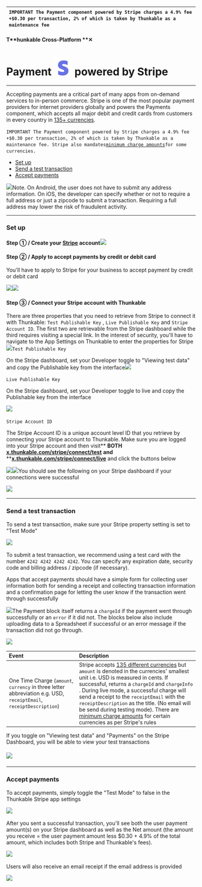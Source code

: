 | `IMPORTANT The Payment component powered by Stripe charges a 4.9% fee +$0.30 per transaction, 2% of which is taken by Thunkable as a maintenance fee` |
| :--- |


#### T**hunkable Cross-Platform **✕

# Payment ![](/assets/iOSviewIconStripe.png) powered by Stripe

---

Accepting payments are a critical part of many apps from on-demand services to in-person commerce. Stripe is one of the most popular payment providers for internet providers globally and powers the Payments component, which accepts all major debit and credit cards from customers in every country in [135+ currencies](https://stripe.com/docs/currencies).

`IMPORTANT The Payment component powered by Stripe charges a 4.9% fee +$0.30 per transaction, 2% of which is taken by Thunkable as a maintenance fee. Stripe also mandates`[`minimum charge amounts`](https://stripe.com/docs/currencies#charge-currencies)`for some currencies.`

* [Set up](#set-up)
* [Send a test transaction](#send-a-test-transaction)
* [Accept payments](#accept-payments)

![](/assets/payment-stripe-✕-fig-19.png)Note. On Android, the user does not have to submit any address information. On iOS, the developer can specify whether or not to require a full address or just a zipcode to submit a transaction. Requiring a full address may lower the risk of fraudulent activity.

---

### Set up

#### Step ① / Create your [Stripe](https://stripe.com/) account![](/assets/payment-stripe-✕-fig-1.png)

#### Step ② / Apply to accept payments by credit or debit card

You'll have to apply to Stripe for your business to accept payment by credit or debit card

![](/assets/payment-stripe-✕-fig-2.png)![](/assets/payment-stripe-✕-fig-3.png)

#### Step ③ / Connect your Stripe account with Thunkable

There are three properties that you need to retrieve from Stripe to connect it with Thunkable: `Test Publishable Key` , `Live Publishable Key` and `Stripe Account ID`. The first two are retrievable from the Stripe dashboard while the third requires visiting a special link. In the interest of security, you'll have to navigate to the App Settings on Thunkable to enter the properties for Stripe![](/assets/payment-stripe-✕-fig-7.png)`Test Publishable Key`

On the Stripe dashboard, set your Developer toggle to "Viewing test data" and copy the Publishable key from the interface![](/assets/payment-stripe-✕-fig-8.png)

`Live Publishable Key`

On the Stripe dashboard, set your Developer toggle to live and copy the Publishable key from the interface

![](/assets/payment-stripe-✕-fig-9.png)

`Stripe Account ID`

The Stripe Account ID is a unique account level ID that you retrieve by connecting your Stripe account to Thunkable. Make sure you are logged into your Stripe account and then visit** **BOTH** **[**x.thunkable.com/stripe/connect/test**](https://x.thunkable.com/stripe/connect/test)** **and** **[**x.thunkable.com/stripe/connect/live**](https://x.thunkable.com/stripe/connect/live) and click the buttons below

![](/assets/payment-stripe-✕-fig-10.png)![](/assets/payment-stripe-✕-fig-11.png)You should see the following on your Stripe dashboard if your connections were successful

![](/assets/payment-stripe-✕-fig-18.png)

---

### Send a test transaction

To send a test transaction, make sure your Stripe property setting is set to "Test Mode"

![](/assets/payment-stripe-✕-fig-7.png)

To submit a test transaction, we recommend using a test card with the number  `4242 4242 4242 4242`. You can specify any expiration date, security code and billing address / zipcode \(if necessary\).

Apps that accept payments should have a simple form for collecting user information both for sending a receipt and collecting transaction information and a confirmation page for letting the user know if the transaction went through successfully

![](/assets/payment-stripe-✕-fig-12.png)The Payment block itself returns a `chargeId` if the payment went through successfully or an `error` if it did not. The blocks below also include uploading data to a Spreadsheet if successful or an error message if the transaction did not go through.

![](/assets/payment-stripe-✕-fig-4.png)

| Event | Description |
| :--- | :--- |
| One Time Charge \(`amount`, `currency` in three letter abbreviation e.g. USD, `receiptEmail`, `receiptDescription`\) | Stripe accepts [135 different currencies](https://stripe.com/docs/currencies#charge-currencies) but `amount` is denoted in the currencies' smallest unit i.e. USD is measured in cents. If successful, returns a `chargeId` and `chargeInfo` . During live mode, a successful charge will send a receipt to the `receiptEmail` with the `receiptDescription` as the title. \(No email will be send during testing mode\). There are [minimum charge amounts](https://stripe.com/docs/currencies#charge-currencies) for certain currencies as per Stripe's rules |

If you toggle on "Viewing test data" and "Payments"  on the Stripe Dashboard, you will be able to view your test transactions

#### ![](/assets/payment-stripe-✕-fig-15.png)

---

### Accept payments

To accept payments, simply toggle the "Test Mode" to false in the Thunkable Stripe app settings

![](/assets/payment-stripe-✕-fig-14.png)

After you sent a successful transaction, you'll see both the user payment amount\(s\) on your Stripe dashboard as well as the Net amount \(the amount you receive = the user payment amount less $0.30 + 4.9% of the total amount, which includes both Stripe and Thunkable's fees\).

![](/assets/payment-stripe-✕-fig-16.png)

Users will also receive an email receipt if the email address is provided

![](/assets/payment-stripe-✕-fig-17.png)

